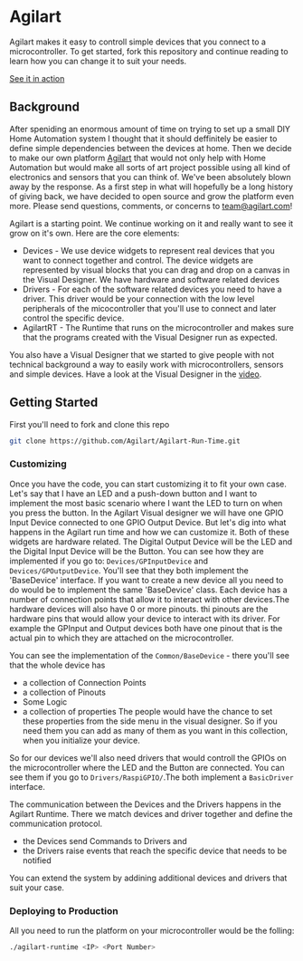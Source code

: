 # Agilart
Agilart makes it easy to controll simple devices that you connect to a microcontroller. To get started, fork this repository and continue reading to learn how you can change it to suit your needs.

[See it in action](http://www.agilart.com/community-and-support/video-tutorials/agilart-getting-started)

## Background

After speniding an enormous amount of time on trying to set up a small DIY Home Automation system I thought that it should deffinitely be easier to define simple dependencies between the devices at home. Then we decide to make our own platform [Agilart](http://www.agilart.com/) that would not only help with Home Automation but would make all sorts of art project possible using all kind of electronics and sensors that you can think of. We've been absolutely blown away by the response. As a first step in what will hopefully be a long history of giving back, we have decided to open source and grow the platform even more. Please send questions, comments, or concerns to [team@agilart.com](mailto:team@agilart.com)!

Agilart is a starting point. We continue working on it and really want to see it grow on it's own. Here are the core elements:

* Devices - We use device widgets to represent real devices that you want to connect together and control. The device widgets are represented by visual blocks that you can drag and drop on a canvas in the Visual Designer. We have hardware and software related devices
* Drivers - For each of the software related devices you need to have a driver. This driver would be your connection with the low level peripherals of the micocontroller that you'll use to connect and later control the specific device.
* AgilartRT - The Runtime that runs on the microcontroller and makes sure that the programs created with the Visual Designer run as expected. 

You also have a Visual Designer that we started to give people with not technical background a way to easily work with microcontrollers, sensors and simple devices. Have a look at the Visual Designer in the [video](http://www.agilart.com/community-and-support/video-tutorials/agilart-getting-started).

## Getting Started

First you'll need to fork and clone this repo

```bash
git clone https://github.com/Agilart/Agilart-Run-Time.git
```

### Customizing

Once you have the code, you can start customizing it to fit your own case. Let's say that I have an LED and a push-down button and I want to implement the most basic scenario where I want the LED to turn on when you press the button.
In the Agilart Visual designer we will have one GPIO Input Device connected to one GPIO Output Device. But let's dig into what happens in the Agilart run time and how we can customize it. Both of these widgets are hardware related. The Digital Output Device will be the LED and the Digital Input Device will be the Button. 
You can see how they are implemented if you go to: `Devices/GPInputDevice` and `Devices/GPOutputDevice`. You'll see that they both implement the 'BaseDevice' interface. 
If you want to create a new device all you need to do would be to implement the same 'BaseDevice' class. Each device has a number of connection points that allow it to interact with other devices.The hardware devices will also have 0 or more pinouts. thi pinouts are the hardware pins that would allow your device to interact with its driver. 
For example the GPInput and Output devices both have one pinout that is the actual pin to which they are attached on the microcontroller.

You can see the implementation of the `Common/BaseDevice` - there you'll see that the whole device has 
* a collection of Connection Points
* a collection of Pinouts
* Some Logic
* a collection of properties
The people would have the chance to set these properties from the side menu in the visual designer. So if you need them you can add as many of them as you want in this collection, when you initialize your device.

So for our devices we'll also need drivers that would controll the GPIOs on the microcontroller where the LED and the Button are connected. You can see them if you go to `Drivers/RaspiGPIO/`.The both implement a `BasicDriver` interface.

The communication between the Devices and the Drivers happens in the Agilart Runtime. There we match devices and driver together and define the communication protocol. 
* the Devices send Commands to Drivers and 
* the Drivers raise events that reach the specific device that needs to be notified

You can extend the system by addining additional devices and drivers that suit your case.

### Deploying to Production

All you need to run the platform on your microcontroller would be the folling:

```bash
./agilart-runtime <IP> <Port Number>
```
